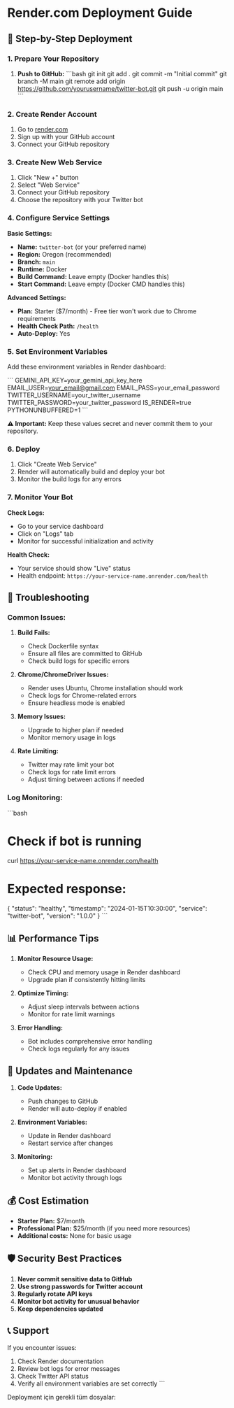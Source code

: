 # Render.com Deployment Guide

## 🚀 Step-by-Step Deployment

### 1. Prepare Your Repository

1. **Push to GitHub:**
   \`\`\`bash
   git init
   git add .
   git commit -m "Initial commit"
   git branch -M main
   git remote add origin https://github.com/yourusername/twitter-bot.git
   git push -u origin main
   \`\`\`

### 2. Create Render Account

1. Go to [render.com](https://render.com)
2. Sign up with your GitHub account
3. Connect your GitHub repository

### 3. Create New Web Service

1. Click "New +" button
2. Select "Web Service"
3. Connect your GitHub repository
4. Choose the repository with your Twitter bot

### 4. Configure Service Settings

**Basic Settings:**
- **Name:** `twitter-bot` (or your preferred name)
- **Region:** Oregon (recommended)
- **Branch:** `main`
- **Runtime:** Docker
- **Build Command:** Leave empty (Docker handles this)
- **Start Command:** Leave empty (Docker CMD handles this)

**Advanced Settings:**
- **Plan:** Starter ($7/month) - Free tier won't work due to Chrome requirements
- **Health Check Path:** `/health`
- **Auto-Deploy:** Yes

### 5. Set Environment Variables

Add these environment variables in Render dashboard:

\`\`\`
GEMINI_API_KEY=your_gemini_api_key_here
EMAIL_USER=your_email@gmail.com
EMAIL_PASS=your_email_password
TWITTER_USERNAME=your_twitter_username
TWITTER_PASSWORD=your_twitter_password
IS_RENDER=true
PYTHONUNBUFFERED=1
\`\`\`

**⚠️ Important:** Keep these values secret and never commit them to your repository.

### 6. Deploy

1. Click "Create Web Service"
2. Render will automatically build and deploy your bot
3. Monitor the build logs for any errors

### 7. Monitor Your Bot

**Check Logs:**
- Go to your service dashboard
- Click on "Logs" tab
- Monitor for successful initialization and activity

**Health Check:**
- Your service should show "Live" status
- Health endpoint: `https://your-service-name.onrender.com/health`

## 🔧 Troubleshooting

### Common Issues:

1. **Build Fails:**
   - Check Dockerfile syntax
   - Ensure all files are committed to GitHub
   - Check build logs for specific errors

2. **Chrome/ChromeDriver Issues:**
   - Render uses Ubuntu, Chrome installation should work
   - Check logs for Chrome-related errors
   - Ensure headless mode is enabled

3. **Memory Issues:**
   - Upgrade to higher plan if needed
   - Monitor memory usage in logs

4. **Rate Limiting:**
   - Twitter may rate limit your bot
   - Check logs for rate limit errors
   - Adjust timing between actions if needed

### Log Monitoring:

\`\`\`bash
# Check if bot is running
curl https://your-service-name.onrender.com/health

# Expected response:
{
  "status": "healthy",
  "timestamp": "2024-01-15T10:30:00",
  "service": "twitter-bot",
  "version": "1.0.0"
}
\`\`\`

## 📊 Performance Tips

1. **Monitor Resource Usage:**
   - Check CPU and memory usage in Render dashboard
   - Upgrade plan if consistently hitting limits

2. **Optimize Timing:**
   - Adjust sleep intervals between actions
   - Monitor for rate limit warnings

3. **Error Handling:**
   - Bot includes comprehensive error handling
   - Check logs regularly for any issues

## 🔄 Updates and Maintenance

1. **Code Updates:**
   - Push changes to GitHub
   - Render will auto-deploy if enabled

2. **Environment Variables:**
   - Update in Render dashboard
   - Restart service after changes

3. **Monitoring:**
   - Set up alerts in Render dashboard
   - Monitor bot activity through logs

## 💰 Cost Estimation

- **Starter Plan:** $7/month
- **Professional Plan:** $25/month (if you need more resources)
- **Additional costs:** None for basic usage

## 🛡️ Security Best Practices

1. **Never commit sensitive data to GitHub**
2. **Use strong passwords for Twitter account**
3. **Regularly rotate API keys**
4. **Monitor bot activity for unusual behavior**
5. **Keep dependencies updated**

## 📞 Support

If you encounter issues:
1. Check Render documentation
2. Review bot logs for error messages
3. Check Twitter API status
4. Verify all environment variables are set correctly
\`\`\`

Deployment için gerekli tüm dosyalar:
